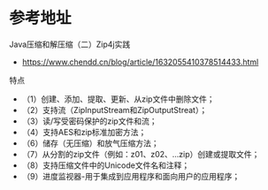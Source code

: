 # 参考地址
Java压缩和解压缩（二）Zip4j实践
- https://www.chendd.cn/blog/article/1632055410378514433.html

特点
- （1）创建、添加、提取、更新、从zip文件中删除文件；
- （2）支持流（ZipInputStream和ZipOutputStreat）；
- （3）读/写受密码保护的zip文件和流；
- （4）支持AES和zip标准加密方法；
- （6）储存（无压缩）和放气压缩方法；
- （7）从分割的zip文件（例如：z01、z02、…zip）创建或提取文件；
- （8）支持压缩文件中的Unicode文件名和注释；
- （9）进度监视器-用于集成到应用程序和面向用户的应用程序；